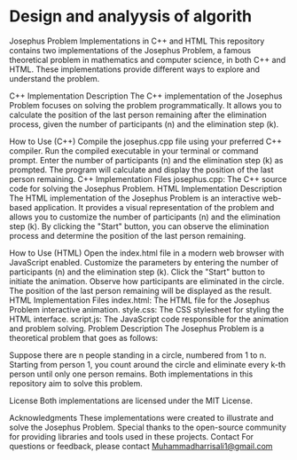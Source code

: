 # Design and analyysis of algorith
Josephus Problem Implementations in C++ and HTML
This repository contains two implementations of the Josephus Problem, a famous theoretical problem in mathematics and computer science, in both C++ and HTML. These implementations provide different ways to explore and understand the problem.

C++ Implementation
Description
The C++ implementation of the Josephus Problem focuses on solving the problem programmatically. It allows you to calculate the position of the last person remaining after the elimination process, given the number of participants (n) and the elimination step (k).

How to Use (C++)
Compile the josephus.cpp file using your preferred C++ compiler.
Run the compiled executable in your terminal or command prompt.
Enter the number of participants (n) and the elimination step (k) as prompted.
The program will calculate and display the position of the last person remaining.
C++ Implementation Files
josephus.cpp: The C++ source code for solving the Josephus Problem.
HTML Implementation
Description
The HTML implementation of the Josephus Problem is an interactive web-based application. It provides a visual representation of the problem and allows you to customize the number of participants (n) and the elimination step (k). By clicking the "Start" button, you can observe the elimination process and determine the position of the last person remaining.

How to Use (HTML)
Open the index.html file in a modern web browser with JavaScript enabled.
Customize the parameters by entering the number of participants (n) and the elimination step (k).
Click the "Start" button to initiate the animation.
Observe how participants are eliminated in the circle.
The position of the last person remaining will be displayed as the result.
HTML Implementation Files
index.html: The HTML file for the Josephus Problem interactive animation.
style.css: The CSS stylesheet for styling the HTML interface.
script.js: The JavaScript code responsible for the animation and problem solving.
Problem Description
The Josephus Problem is a theoretical problem that goes as follows:

Suppose there are n people standing in a circle, numbered from 1 to n. Starting from person 1, you count around the circle and eliminate every k-th person until only one person remains. Both implementations in this repository aim to solve this problem.

License
Both implementations are licensed under the MIT License.

Acknowledgments
These implementations were created to illustrate and solve the Josephus Problem.
Special thanks to the open-source community for providing libraries and tools used in these projects.
Contact
For questions or feedback, please contact Muhammadharrisali1@gmail.com

